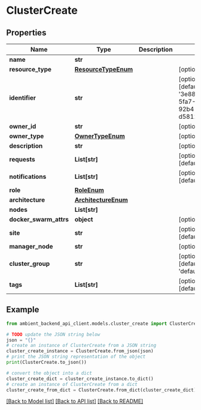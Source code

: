 # ClusterCreate


## Properties

Name | Type | Description | Notes
------------ | ------------- | ------------- | -------------
**name** | **str** |  | 
**resource_type** | [**ResourceTypeEnum**](ResourceTypeEnum.md) |  | [optional] 
**identifier** | **str** |  | [optional] [default to '3e880c1c-5fa7-414c-92b4-d58119c93ee7']
**owner_id** | **str** |  | [optional] 
**owner_type** | [**OwnerTypeEnum**](OwnerTypeEnum.md) |  | [optional] 
**description** | **str** |  | [optional] 
**requests** | **List[str]** |  | [optional] [default to []]
**notifications** | **List[str]** |  | [optional] [default to []]
**role** | [**RoleEnum**](RoleEnum.md) |  | 
**architecture** | [**ArchitectureEnum**](ArchitectureEnum.md) |  | 
**nodes** | **List[str]** |  | 
**docker_swarm_attrs** | **object** |  | [optional] 
**site** | **str** |  | [optional] [default to '']
**manager_node** | **str** |  | [optional] 
**cluster_group** | **str** |  | [optional] [default to 'default']
**tags** | **List[str]** |  | [optional] [default to []]

## Example

```python
from ambient_backend_api_client.models.cluster_create import ClusterCreate

# TODO update the JSON string below
json = "{}"
# create an instance of ClusterCreate from a JSON string
cluster_create_instance = ClusterCreate.from_json(json)
# print the JSON string representation of the object
print(ClusterCreate.to_json())

# convert the object into a dict
cluster_create_dict = cluster_create_instance.to_dict()
# create an instance of ClusterCreate from a dict
cluster_create_from_dict = ClusterCreate.from_dict(cluster_create_dict)
```
[[Back to Model list]](../README.md#documentation-for-models) [[Back to API list]](../README.md#documentation-for-api-endpoints) [[Back to README]](../README.md)


